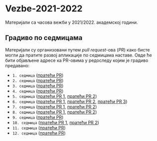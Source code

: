 # Vezbe-2021-2022
Материјали са часова вежби у 2021/2022. академској години.

## Градиво по седмицама

Материјали су организовани путем _pull request_-ова (_PR_) како бисте могли да пратите развој апликације по седмицама наставе. Овде ће бити објављене адресе ка PR-овима у редоследу којим је градиво предавано:

- `1. седмица` ([пратећи PR](https://github.com/MatfRS2/Vezbe-2021-2022/pull/1))
- `2. седмица` ([пратећи PR](https://github.com/MatfRS2/Vezbe-2021-2022/pull/2))
- `3. седмица` ([пратећи PR](https://github.com/MatfRS2/Vezbe-2021-2022/pull/3))
- `4. седмица` ([пратећи PR](https://github.com/MatfRS2/Vezbe-2021-2022/pull/4))
- `5. седмица` ([пратећи PR 1](https://github.com/MatfRS2/Vezbe-2021-2022/pull/12), [пратећи PR 2](https://github.com/MatfRS2/Vezbe-2021-2022/pull/13))
- `6. седмица` ([пратећи PR 1](https://github.com/MatfRS2/Vezbe-2021-2022/pull/15), [пратећи PR 2](https://github.com/MatfRS2/Vezbe-2021-2022/pull/16), [пратећи PR 3](https://github.com/MatfRS2/Vezbe-2021-2022/pull/17))
- `7. седмица` ([пратећи PR 1](https://github.com/MatfRS2/Vezbe-2021-2022/pull/23), [пратећи PR 2](https://github.com/MatfRS2/Vezbe-2021-2022/pull/24))
- `8. седмица` ([пратећи PR 1](https://github.com/MatfRS2/Vezbe-2021-2022/pull/25), [пратећи PR 2](https://github.com/MatfRS2/Vezbe-2021-2022/pull/26))
- `9. седмица` ([пратећи PR](https://github.com/MatfRS2/Vezbe-2021-2022/pull/27))
- `10. седмица` ([пратећи PR 1](https://github.com/MatfRS2/Vezbe-2021-2022/pull/28), [пратећи PR 2](https://github.com/MatfRS2/Vezbe-2021-2022/pull/29))
- `11. седмица` ([пратећи PR](https://github.com/MatfRS2/Vezbe-2021-2022/pull/30))
- `12. седмица` ([пратећи PR](https://github.com/MatfRS2/Vezbe-2021-2022/pull/31))
